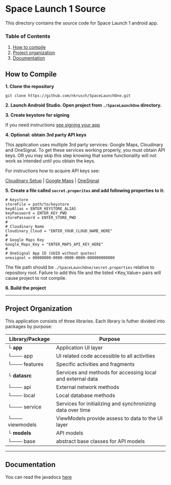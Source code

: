 # Space Launch 1 Source

This directory contains the source code for Space Launch 1 android app.

### Table of Contents

1. [How to compile](#how-to-compile)
2. [Project organization](#project-organization)
3. [Documentation](#documentation)

## How to Compile

**1. Clone the repository**

```
git clone https://github.com/nkrusch/SpaceLaunchOne.git
```

**2. Launch Android Studio. Open project from `./SpaceLaunchOne` directory.**

**3. Create keystore for signing** 

If you need instructions [see signing your app](https://developer.android.com/studio/publish/app-signing)

**4. Optional: obtain 3rd party API keys** 

This application uses multiple 3rd party services: Google Maps, Cloudinary and OneSignal. 
To get these services working properly, you must obtain API keys. OR you may skip this
step knowing that some functionality will not work as intended until you obtain the keys.

For instructions how to acquire API keys see: 

[Cloudinary Setup](https://cloudinary.com/documentation/android_integration#setup) | 
[Google Maps](https://developers.google.com/maps/documentation/android-sdk/start) |
[OneSignal](https://documentation.onesignal.com/docs/android-sdk-setup)

**5. Create a file called `secret.properites` and add following properties to it:**

```
# Keystore
storeFile = path/to/keystore
keyAlias = ENTER_KEYSTORE_ALIAS
keyPassword = ENTER_KEY_PWD
storePassword = ENTER_STORE_PWD
#
# Cloudinary Name
Cloudinary_Cloud = "ENTER_YOUR_CLOUD_NAME_HERE"
#
# Google Maps Key
Google_Maps_Key = "ENTER_MAPS_API_KEY_HERE"
#
# OneSignal App ID (UUID without quotes)
onesignal = 00000000-0000-0000-0000-000000000000
```   

The file path should be `./SpaceLaunchOne/secret.properties` relative to repository root. 
Failure to add this file and the listed <Key,Value> pairs will cause project to not compile.

**6. Build the project**

-----

## Project Organization

This application consists of three libraries. Each library is futher divided into packages by purpose:

Library/Package | Purpose
--- | ---
└ **app** | Application UI layer
└─── app | UI related code accessible to all activities
└─── features | Specific activities and fragments
└ **datasrc** | Services and methods for accessing local and external data
└─── api | External network methods
└─── local | Local database methods
└─── service | Services for initializing and synchronizing data over time
└─── viewmodels | ViewModels provide assess to data to the UI layer
└ **models** | API models
└─── base | abstract base classes for API models

-----

## Documentation

You can read the javadocs [here](https://nkrusch.github.io/SpaceLaunchOne/index.html)
